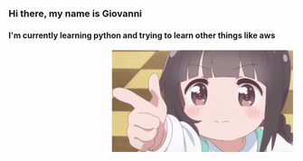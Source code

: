 ### Hi there, my name is Giovanni
#### I'm currently learning python and trying to learn other things like aws

<!--
**aalaglaglag/aalaglaglag** is a ✨ _special_ ✨ repository because its `README.md` (this file) appears on your GitHub profile.

Here are some ideas to get you started:

- 🔭 I’m currently working on ...
- 🌱 I’m currently learning ...
- 👯 I’m looking to collaborate on ...
- 🤔 I’m looking for help with ...
- 💬 Ask me about ...
- 📫 How to reach me: ...
- 😄 Pronouns: ...
- ⚡ Fun fact: ...
-->
 <p align="right">
  <img windth="470" height="180" src="https://github.com/aalaglaglag/aalaglaglag/blob/main/tenor.gif">
